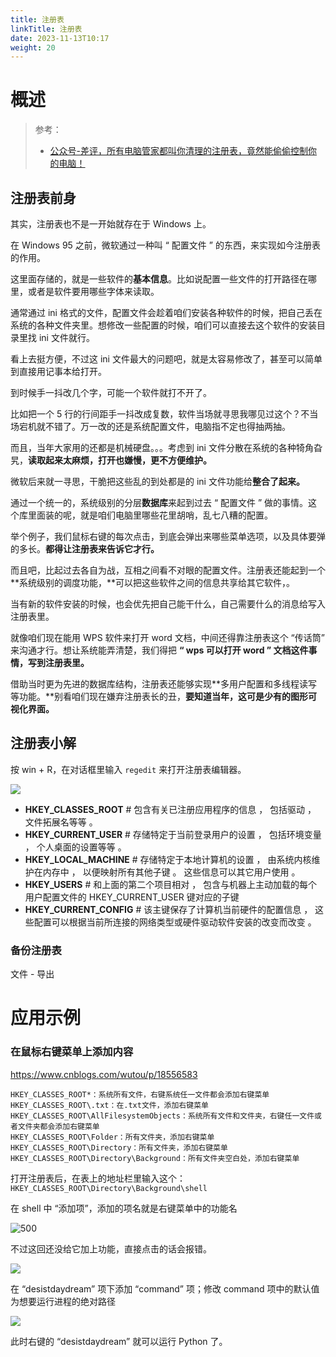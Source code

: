 ```yaml
---
title: 注册表
linkTitle: 注册表
date: 2023-11-13T10:17
weight: 20
---
```


# 概述

> 参考：
>
> - [公众号-差评，所有电脑管家都叫你清理的注册表，竟然能偷偷控制你的电脑！](https://mp.weixin.qq.com/s/5ZcvRNG7GvvopcQWWdXNaw)

## 注册表前身

其实，注册表也不是一开始就存在于 Windows 上。

在 Windows 95 之前，微软通过一种叫 “ 配置文件 ” 的东西，来实现如今注册表的作用。

这里面存储的，就是一些软件的**基本信息**。比如说配置一些文件的打开路径在哪里，或者是软件要用哪些字体来读取。

通常通过 ini 格式的文件，配置文件会趁着咱们安装各种软件的时候，把自己丢在系统的各种文件夹里。想修改一些配置的时候，咱们可以直接去这个软件的安装目录里找 ini 文件就行。

看上去挺方便，不过这 ini 文件最大的问题吧，就是太容易修改了，甚至可以简单到直接用记事本给打开。

到时候手一抖改几个字，可能一个软件就打不开了。

比如把一个 5 行的行间距手一抖改成复数，软件当场就寻思我哪见过这个？不当场宕机就不错了。万一改的还是系统配置文件，电脑指不定也得抽两抽。

而且，当年大家用的还都是机械硬盘。。。考虑到 ini 文件分散在系统的各种犄角旮旯，**读取起来太麻烦，打开也嫌慢，更不方便维护。**

微软后来就一寻思，干脆把这些乱的到处都是的 ini 文件功能给**整合了起来。**

通过一个统一的，系统级别的分层**数据库**来起到过去 “ 配置文件 ” 做的事情。这个库里面装的呢，就是咱们电脑里哪些花里胡哨，乱七八糟的配置。

举个例子，我们鼠标右键的每次点击，到底会弹出来哪些菜单选项，以及具体要弹的多长。**都得让注册表来告诉它才行。**

而且吧，比起过去各自为战，互相之间看不对眼的配置文件。注册表还能起到一个**系统级别的调度功能，**可以把这些软件之间的信息共享给其它软件，。

当有新的软件安装的时候，也会优先把自己能干什么，自己需要什么的消息给写入注册表里。

就像咱们现在能用 WPS 软件来打开 word 文档，中间还得靠注册表这个 “传话筒” 来沟通才行。想让系统能弄清楚，我们得把 **“ wps 可以打开 word ” 文档这件事情，写到注册表里。**

借助当时更为先进的数据库结构，注册表还能够实现**多用户配置和多线程读写等功能。**别看咱们现在嫌弃注册表长的丑，**要知道当年，这可是少有的图形可视化界面。**

## 注册表小解

按 win + R，在对话框里输入 `regedit` 来打开注册表编辑器。

![](https://notes-learning.oss-cn-beijing.aliyuncs.com/windows/regedit/1660293598735-fcf30cc1-e1be-40a6-91da-e8cf808c68a0.png)

- **HKEY_CLASSES_ROOT** # 包含有关已注册应用程序的信息 ， 包括驱动 ， 文件拓展名等等 。
- **HKEY_CURRENT_USER** # 存储特定于当前登录用户的设置 ， 包括环境变量 ， 个人桌面的设置等等 。
- **HKEY_LOCAL_MACHINE** # 存储特定于本地计算机的设置 ， 由系统内核维护在内存中 ， 以便映射所有其他子键 。 这些信息可以其它用户使用 。
- **HKEY_USERS** # 和上面的第二个项目相对 ， 包含与机器上主动加载的每个用户配置文件的 HKEY_CURRENT_USER 键对应的子键
- **HKEY_CURRENT_CONFIG** # 该主键保存了计算机当前硬件的配置信息 ， 这些配置可以根据当前所连接的网络类型或硬件驱动软件安装的改变而改变 。

### 备份注册表

文件 - 导出

# 应用示例

### 在鼠标右键菜单上添加内容

https://www.cnblogs.com/wutou/p/18556583

```
HKEY_CLASSES_ROOT*：系统所有文件，右键系统任一文件都会添加右键菜单
HKEY_CLASSES_ROOT\.txt：在.txt文件，添加右键菜单
HKEY_CLASSES_ROOT\AllFilesystemObjects：系统所有文件和文件夹，右键任一文件或者文件夹都会添加右键菜单
HKEY_CLASSES_ROOT\Folder：所有文件夹，添加右键菜单
HKEY_CLASSES_ROOT\Directory：所有文件夹，添加右键菜单
HKEY_CLASSES_ROOT\Directory\Background：所有文件夹空白处，添加右键菜单
```

打开注册表后，在表上的地址栏里输入这个：`HKEY_CLASSES_ROOT\Directory\Background\shell`

在 shell 中 “添加项”，添加的项名就是右键菜单中的功能名

![500](https://notes-learning.oss-cn-beijing.aliyuncs.com/windows/regedit/20250209101608815.png)

不过这回还没给它加上功能，直接点击的话会报错。

![](https://notes-learning.oss-cn-beijing.aliyuncs.com/windows/regedit/1660293861254-00b77fdd-b0d2-4f40-b5a1-59f215198b70.png)

在 “desistdaydream” 项下添加 “command” 项；修改 command 项中的默认值为想要运行进程的绝对路径

![](https://notes-learning.oss-cn-beijing.aliyuncs.com/windows/regedit/20250209102552985.png)

此时右键的 “desistdaydream” 就可以运行 Python 了。
